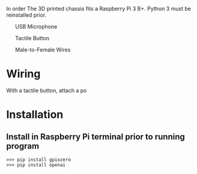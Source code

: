 In order
The 3D printed chassis fits a Raspberry Pi 3 B+.
Python 3 must be reinstalled prior.

  <ul>USB Microphone</ul>
  <ul>Tactile Button</ul>
  <ul>Male-to-Female Wires</ul>


# Wiring
With a tactile button, attach a po

# Installation
## Install in Raspberry Pi terminal prior to running program
```
>>> pip install gpiozero
>>> pip install openai
```
